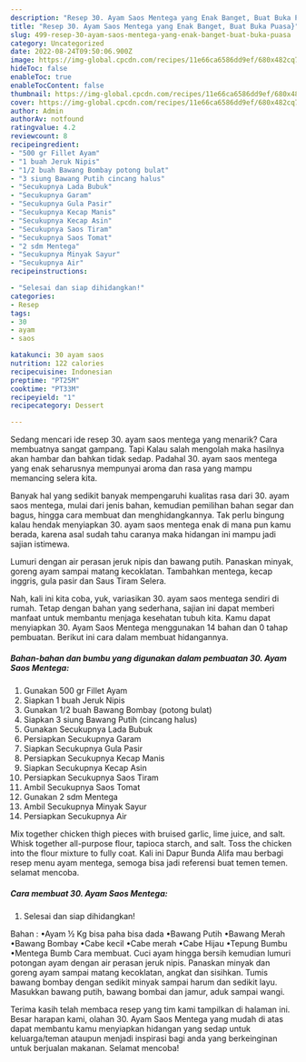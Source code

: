 ```yaml
---
description: "Resep 30. Ayam Saos Mentega yang Enak Banget, Buat Buka Puasa}"
title: "Resep 30. Ayam Saos Mentega yang Enak Banget, Buat Buka Puasa}"
slug: 499-resep-30-ayam-saos-mentega-yang-enak-banget-buat-buka-puasa
category: Uncategorized
date: 2022-08-24T09:50:06.900Z
image: https://img-global.cpcdn.com/recipes/11e66ca6586dd9ef/680x482cq70/30-ayam-saos-mentega-foto-resep-utama.jpg
hideToc: false
enableToc: true
enableTocContent: false
thumbnail: https://img-global.cpcdn.com/recipes/11e66ca6586dd9ef/680x482cq70/30-ayam-saos-mentega-foto-resep-utama.jpg
cover: https://img-global.cpcdn.com/recipes/11e66ca6586dd9ef/680x482cq70/30-ayam-saos-mentega-foto-resep-utama.jpg
author: Admin
authorAv: notfound
ratingvalue: 4.2
reviewcount: 8
recipeingredient:
- "500 gr Fillet Ayam"
- "1 buah Jeruk Nipis"
- "1/2 buah Bawang Bombay potong bulat"
- "3 siung Bawang Putih cincang halus"
- "Secukupnya Lada Bubuk"
- "Secukupnya Garam"
- "Secukupnya Gula Pasir"
- "Secukupnya Kecap Manis"
- "Secukupnya Kecap Asin"
- "Secukupnya Saos Tiram"
- "Secukupnya Saos Tomat"
- "2 sdm Mentega"
- "Secukupnya Minyak Sayur"
- "Secukupnya Air"
recipeinstructions:

- "Selesai dan siap dihidangkan!"
categories:
- Resep
tags:
- 30
- ayam
- saos

katakunci: 30 ayam saos 
nutrition: 122 calories
recipecuisine: Indonesian
preptime: "PT25M"
cooktime: "PT33M"
recipeyield: "1"
recipecategory: Dessert

---
```



Sedang mencari ide resep 30. ayam saos mentega yang menarik? Cara membuatnya sangat gampang. Tapi Kalau salah mengolah maka hasilnya akan hambar dan bahkan tidak sedap. Padahal 30. ayam saos mentega yang enak seharusnya mempunyai aroma dan rasa yang mampu memancing selera kita.


Banyak hal yang sedikit banyak mempengaruhi kualitas rasa dari 30. ayam saos mentega, mulai dari jenis bahan, kemudian pemilihan bahan segar dan bagus, hingga cara membuat dan menghidangkannya. Tak perlu bingung kalau hendak menyiapkan 30. ayam saos mentega enak di mana pun kamu berada, karena asal sudah tahu caranya maka hidangan ini mampu jadi sajian istimewa.

Lumuri dengan air perasan jeruk nipis dan bawang putih. Panaskan minyak, goreng ayam sampai matang kecoklatan. Tambahkan mentega, kecap inggris, gula pasir dan Saus Tiram Selera.


Nah, kali ini kita coba, yuk, variasikan 30. ayam saos mentega sendiri di rumah. Tetap dengan bahan yang sederhana, sajian ini dapat memberi manfaat untuk membantu menjaga kesehatan tubuh kita. Kamu dapat menyiapkan 30. Ayam Saos Mentega menggunakan 14 bahan dan 0 tahap pembuatan. Berikut ini cara dalam membuat hidangannya.

<!--inarticleads1-->

##### Bahan-bahan dan bumbu yang digunakan dalam pembuatan 30. Ayam Saos Mentega:

1. Gunakan 500 gr Fillet Ayam
1. Siapkan 1 buah Jeruk Nipis
1. Gunakan 1/2 buah Bawang Bombay (potong bulat)
1. Siapkan 3 siung Bawang Putih (cincang halus)
1. Gunakan Secukupnya Lada Bubuk
1. Persiapkan Secukupnya Garam
1. Siapkan Secukupnya Gula Pasir
1. Persiapkan Secukupnya Kecap Manis
1. Siapkan Secukupnya Kecap Asin
1. Persiapkan Secukupnya Saos Tiram
1. Ambil Secukupnya Saos Tomat
1. Gunakan 2 sdm Mentega
1. Ambil Secukupnya Minyak Sayur
1. Persiapkan Secukupnya Air


Mix together chicken thigh pieces with bruised garlic, lime juice, and salt. Whisk together all-purpose flour, tapioca starch, and salt. Toss the chicken into the flour mixture to fully coat. Kali ini Dapur Bunda Alifa mau berbagi resep menu ayam mentega, semoga bisa jadi referensi buat temen temen. selamat mencoba. 

<!--inarticleads2-->

##### Cara membuat 30. Ayam Saos Mentega:


1. Selesai dan siap dihidangkan!

Bahan : •Ayam ½ Kg bisa paha bisa dada •Bawang Putih •Bawang Merah •Bawang Bombay •Cabe kecil •Cabe merah •Cabe Hijau •Tepung Bumbu •Mentega Bumb Cara membuat. Cuci ayam hingga bersih kemudian lumuri potongan ayam dengan air perasan jeruk nipis. Panaskan minyak dan goreng ayam sampai matang kecoklatan, angkat dan sisihkan. Tumis bawang bombay dengan sedikit minyak sampai harum dan sedikit layu. Masukkan bawang putih, bawang bombai dan jamur, aduk sampai wangi. 

Terima kasih telah membaca resep yang tim kami tampilkan di halaman ini. Besar harapan kami, olahan 30. Ayam Saos Mentega yang mudah di atas dapat membantu kamu menyiapkan hidangan yang sedap untuk keluarga/teman ataupun menjadi inspirasi bagi anda yang berkeinginan untuk berjualan makanan. Selamat mencoba!
